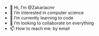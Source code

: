 - 👋 Hi, I’m @Zakariacmr
- 👀 I’m interested in computer science
- 🌱 I’m currently learning to code
- 💞️ I’m looking to collaborate on everything
- 📫 How to reach me: by email 

<!---
Zakariacmr/Zakariacmr is a ✨ special ✨ repository because its `README.md` (this file) appears on your GitHub profile.
You can click the Preview link to take a look at your changes.
--->
